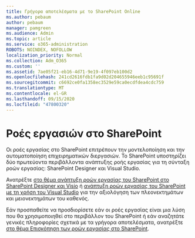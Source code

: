 ```yaml
---
title: Γρήγορα αποτελέσματα με το SharePoint Online
ms.author: pebaum
author: pebaum
manager: pamgreen
ms.audience: Admin
ms.topic: article
ms.service: o365-administration
ROBOTS: NOINDEX, NOFOLLOW
localization_priority: Normal
ms.collection: Adm_O365
ms.custom: ''
ms.assetid: 7ae05f21-eb16-4d71-9e19-4f097eb100d2
ms.openlocfilehash: 241cd2616fdb1fa9d02d204655946eeb1c95691f
ms.sourcegitcommit: c6692ce0fa1358ec3529e59ca0ecdfdea4cdc759
ms.translationtype: MT
ms.contentlocale: el-GR
ms.lasthandoff: 09/15/2020
ms.locfileid: "47800320"
---
```

# <a name="workflows-in-sharepoint"></a>Ροές εργασιών στο SharePoint

Οι ροές εργασίας στο SharePoint επιτρέπουν την μοντελοποίηση και την αυτοματοποίηση επιχειρηματικών διεργασιών. Το SharePoint υποστηρίζει δύο πρωτεύοντα περιβάλλοντα ανάπτυξης ροής εργασίας για τη σύνταξη ροών εργασίας: SharePoint Designer και Visual Studio. 

Ανατρέξτε [στο θέμα ανάπτυξη ροών εργασίας του SharePoint στο SharePoint Designer και Visio](https://docs.microsoft.com/sharepoint/dev/general-development/develop-sharepoint-workflows-using-visual-studio) ή [ανάπτυξη ροών εργασίας του SharePoint με τη χρήση του Visual Studio](https://docs.microsoft.com/sharepoint/dev/general-development/develop-sharepoint-workflows-using-visual-studio) για την αξιολόγηση των πλεονεκτημάτων και μειονεκτημάτων του καθενός. 

Εάν προσπαθείτε να προσδιορίσετε εάν οι ροές εργασίας είναι μια λύση που θα χρησιμοποιηθεί στο περιβάλλον του SharePoint ή εάν αναζητάτε γενικές πληροφορίες σχετικά με τα γρήγορα αποτελέσματα, ανατρέξτε [στο θέμα Επισκόπηση των ροών εργασίας στο SharePoint](https://docs.microsoft.com/sharepoint/dev/general-development/get-started-with-workflows-in-sharepoint#overview-of-workflows-in-sharepoint).